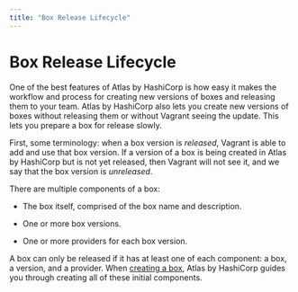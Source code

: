 ```yaml
---
title: "Box Release Lifecycle"
---
```

# Box Release Lifecycle

One of the best features of Atlas by HashiCorp is how easy it makes the workflow
and process for creating new versions of boxes and releasing them to your
team. Atlas by HashiCorp also lets you create new versions of boxes without
releasing them or without Vagrant seeing the update. This lets you prepare
a box for release slowly.

First, some terminology: when a box version is _released_, Vagrant is able to
add and use that box version. If a version of a box is being created in
Atlas by HashiCorp but is not yet released, then Vagrant will not see it, and
we say that the box version is _unreleased_.

There are multiple components of a box:

* The box itself, comprised of the box name and description.

* One or more box versions.

* One or more providers for each box version.

A box can only be released if it has at least one of each component: a
box, a version, and a provider. When [creating a box](/help/boxes/create),
Atlas by HashiCorp guides you through creating all of these initial components.
